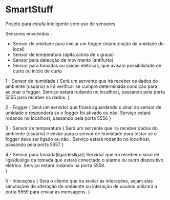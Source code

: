 # SmartStuff
Projeto para estufa inteligente com uso de sensores

Sensores envolvidos :
  * Sensor de umidade para iniciar um fogger (manutenção da umidade do local)
  * Sensor de temperatura (apita acima de x graus)
  * Sensor para detecção de movimento (antifurto)
  * Sensor para tomadas ou saídas elétricas, que avisam possibilidade de curto ou início de curto

1 - Sensor de humidade {
  Será um servente que irá receber os dados do ambiente (usuário) e irá verificar se cumpre determinada condição para acionar o fogger.
  Serviço estará rodando no localhost, passando pela porta 5555 para receber os dados.
  }

2 - Fogger {
  Será um servidor que ficará aguardando o sinal do sensor de umidade e responderá se o fogger foi ativado ou não.
  Serviço estará rodando no localhost, passando pela porta 5556
  }

3 - Sensor de temperatura {
  Será um servente que ira receber dados do ambiente (usuário) e enviar para o sensor de humidade para testar se o fogger deve ser ligado ou não .
  Serviço estará rodando no localhost, passando pela porta 5557
}

4 - Sensor para tomada(liga/desliga){
  Servidor que ira receber o sinal de liga/desliga da tomada que estará conectado o alarme ou outro dispositivo elétrico.
  Serviço estará rodando na porta 5558.  
}


5 - Interações {
  Será o cliente que ira enviar as interações, sejam elas simulações de alteração de ambiente ou interação de usuário
  utilizará a porta 5559 para enviar as mensagens.
}

